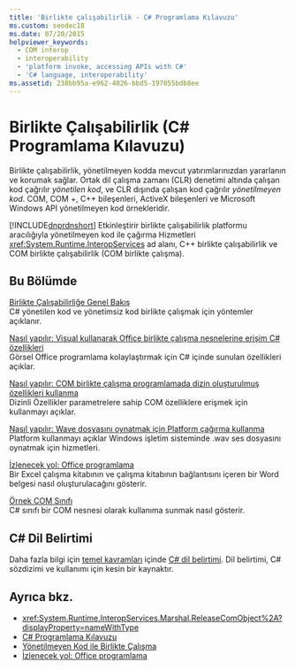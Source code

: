 ```yaml
---
title: 'Birlikte çalışabilirlik - C# Programlama Kılavuzu'
ms.custom: seodec18
ms.date: 07/20/2015
helpviewer_keywords:
  - COM interop
  - interoperability
  - 'platform invoke, accessing APIs with C#'
  - 'C# language, interoperability'
ms.assetid: 238bb95a-e962-4026-bbd5-197055bdb8ee
---
```

# <a name="interoperability-c-programming-guide"></a>Birlikte Çalışabilirlik (C# Programlama Kılavuzu)
Birlikte çalışabilirlik, yönetilmeyen kodda mevcut yatırımlarınızdan yararlanın ve korumak sağlar. Ortak dil çalışma zamanı (CLR) denetimi altında çalışan kod çağrılır *yönetilen kod*, ve CLR dışında çalışan kod çağrılır *yönetilmeyen kod*. COM, COM +, C++ bileşenleri, ActiveX bileşenleri ve Microsoft Windows API yönetilmeyen kod örnekleridir.  
  
 [!INCLUDE[dnprdnshort](~/includes/dnprdnshort-md.md)] Etkinleştirir birlikte çalışabilirlik platformu aracılığıyla yönetilmeyen kod ile çağırma Hizmetleri <xref:System.Runtime.InteropServices> ad alanı, C++ birlikte çalışabilirlik ve COM birlikte çalışabilirlik (COM birlikte çalışma).  
  
## <a name="in-this-section"></a>Bu Bölümde  
 [Birlikte Çalışabilirliğe Genel Bakış](../../../csharp/programming-guide/interop/interoperability-overview.md)  
 C# yönetilen kod ve yönetimsiz kod birlikte çalışmak için yöntemler açıklanır.  
  
 [Nasıl yapılır: Visual kullanarak Office birlikte çalışma nesnelerine erişim C# özellikleri](../../../csharp/programming-guide/interop/how-to-access-office-onterop-objects.md)  
 Görsel Office programlama kolaylaştırmak için C# içinde sunulan özellikleri açıklar.  
  
 [Nasıl yapılır: COM birlikte çalışma programlamada dizin oluşturulmuş özellikleri kullanma](../../../csharp/programming-guide/interop/how-to-use-indexed-properties-in-com-interop-rogramming.md)  
 Dizinli Özellikler parametrelere sahip COM özelliklere erişmek için kullanmayı açıklar.  
  
 [Nasıl yapılır: Wave dosyasını oynatmak için Platform çağırma kullanma](../../../csharp/programming-guide/interop/how-to-use-platform-invoke-to-play-a-wave-file.md)  
 Platform kullanmayı açıklar Windows işletim sisteminde .wav ses dosyasını oynatmak için hizmetleri.  
  
 [İzlenecek yol: Office programlama](../../../csharp/programming-guide/interop/walkthrough-office-programming.md)  
 Bir Excel çalışma kitabının ve çalışma kitabının bağlantısını içeren bir Word belgesi nasıl oluşturulacağını gösterir.  
  
 [Örnek COM Sınıfı](../../../csharp/programming-guide/interop/example-com-class.md)  
 C# sınıfı bir COM nesnesi olarak kullanıma sunmak nasıl gösterir.  
  
## <a name="c-language-specification"></a>C# Dil Belirtimi  

Daha fazla bilgi için [temel kavramları](~/_csharplang/spec/unsafe-code.md) içinde [ C# dil belirtimi](../../language-reference/language-specification/index.md). Dil belirtimi, C# sözdizimi ve kullanımı için kesin bir kaynaktır.
  
## <a name="see-also"></a>Ayrıca bkz.

- <xref:System.Runtime.InteropServices.Marshal.ReleaseComObject%2A?displayProperty=nameWithType>
- [C# Programlama Kılavuzu](../../../csharp/programming-guide/index.md)
- [Yönetilmeyen Kod ile Birlikte Çalışma](../../../../docs/framework/interop/index.md)
- [İzlenecek yol: Office programlama](../../../csharp/programming-guide/interop/walkthrough-office-programming.md)
